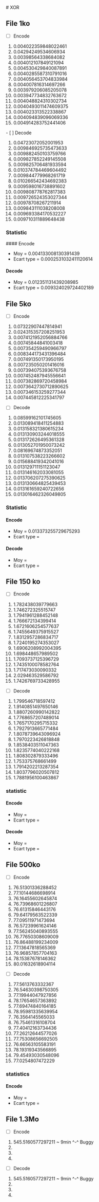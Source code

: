 # XOR

## File 1ko
 - [ ] Encode 
  1. 0.004022359848022461
  2. 0.04294249534606934
  3. 0.00398564338684082
  4. 0.004012107849121094
  5. 0.004530429840087891
  6. 0.0040285587310791016
  7. 0.004056453704833984
  8. 0.004007816314697266
  9. 0.003979206085205078
  10. 0.003947734832763672
  11. 0.004048824310302734
  12. 0.0040493011474609375
  13. 0.004023313522338867
  14. 0.004094839096069336
  15. 0.004914283752441406

 - [ ] Decode 
  1. 0.04723072052001953
  2. 0.009846925735473633
  3. 0.009882450103759766
  4. 0.009827852249145508
  5. 0.009825706481933594
  6. 0.010374784469604492
  7. 0.009844779968261719
  8. 0.010266542434692383
  9. 0.009598016738891602
  10. 0.009808778762817383
  11. 0.009726524353027344
  12. 0.00978708267211914
  13. 0.009843111038208008
  14. 0.009693384170532227
  15. 0.009710311889648438

### Statistic
#### Encode
 - Moy = 0.004133008130391439
 - Ecart type = 0.0002531032411120614

#### Decode 
 - Moy = 0.012351131439208985
 - Ecart type = 0.009324029724402189


## File 5ko
 - [ ] Encode
  1. 0.07322907447814941
  2. 0.024315357208251953
  3. 0.0074121952056884766
  4. 0.00745844841003418
  5. 0.007354259490966797
  6. 0.008344173431396484
  7. 0.007491350173950195
  8. 0.007235050201416016
  9. 0.007394075393676758
  10. 0.007452487945556641
  11. 0.007382869720458984
  13. 0.0073642730712890625
  14. 0.007346153259277344
  15. 0.007445812225341797

 - [ ] Decode
  1. 0.08599162101745605
  2. 0.013089418411254883
  3. 0.013158321380615234
  4. 0.013130903244018555
  5. 0.013172626495361328
  6. 0.013052701950073242
  7. 0.08169674873352051
  8. 0.013107538223266602
  9. 0.015688419342041016
  10. 0.013129711151123047
  11. 0.013146162033081055
  12. 0.013706207275390625
  13. 0.013130664825439453
  14. 0.013161659240722656
  15. 0.013016462326049805

### Statistic
#### Encode
 - Moy = 0.013373255729675293
 - Ecart type = 

#### Decode
 - Moy = 
 - Ecart type = 

## File 150 ko
 - [ ] Encode
  1. 1.782438039779663
  2. 1.746272325515747
  3. 1.7941961288452148
  4. 1.766672134399414
  5. 1.6721606254577637
  6. 1.7455649375915527
  7. 1.8312957286834717
  8. 1.7240195274353027
  9. 1.6906208992004395
  10. 1.698448657989502
  11. 1.7093737125396729
  12. 1.7435100078582764
  13. 1.717473030090332
  14. 2.029463529586792
  15. 1.7426769733428955

 - [ ] Decode
  1. 1.799546718597412
  2. 1.9140851497650146
  3. 1.8807260990142822
  4. 1.7768657207489014
  5. 1.7657170295715332
  6. 1.7927913665771484
  7. 1.8078739643096924
  8. 1.7970223426818848
  9. 1.8538403511047363
  10. 1.8235774040222168
  11. 1.808302879333496
  12. 1.753375768661499
  13. 1.7914202213287354
  14. 1.8037796020507812
  15. 1.7881956100463867

### statistic
#### Encode 
 - Moy = 
 - Ecart type =

#### Decode 
 - Moy = 
 - Ecart type = 

## File 500ko
 - [ ] Encode
  1. 76.51301336288452
  2. 77.10144686698914
  3. 76.16455602645874
  4. 76.73968601226807
  5. 76.61315846443176
  6. 79.64179563522339
  7. 77.09511971473694
  8. 76.57239961624146
  9. 77.56245040893555
  10. 76.77650308609009 
  11. 76.86488199234009
  12. 77.13647818565369
  13. 76.96857857704163
  14. 78.15387678146362
  15. 80.01632618904114

 - [ ] Decode
  1. 77.5613763332367
  2. 76.54630398750305
  3. 77.19944047927856
  4. 78.17654657363892
  5. 77.69474840164185
  6. 78.95981335639954
  7. 76.3564145565033
  8. 76.75461316108704
  9. 77.40412163734436
  10. 77.26212644577026
  11. 77.75308656692505
  12. 76.66563105583191
  13. 78.19319343566895
  14. 79.45493030548096
  15. 77.0254807472229

### statistics
#### Encode 
 - Moy = 
 - Ecart type = 


## File 1.3Mo
 - [ ] Encode 
  1. 545.5160577297211 ~ 9min ^-^ Buggy
  2. 
  3. 
  4. 
 - [ ] Decode 
  1. 545.5160577297211 ~ 9min ^-^ Buggy
  2. 
  3. 
  4. 